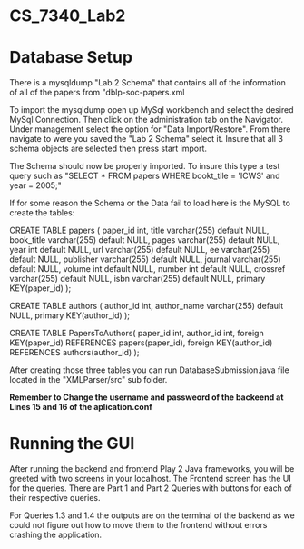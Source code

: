 # CS_7340_Lab2

# Database Setup

There is a mysqldump "Lab 2 Schema" that contains all of the information of all of the papers from "dblp-soc-papers.xml

To import the mysqldump open up MySql workbench and select the desired MySql Connection. Then click on the administration tab on the Navigator. Under management select the option for "Data Import/Restore". From there navigate to were you saved the "Lab 2 Schema" select it. Insure that all 3 schema objects are selected then press start import.

The Schema should now be properly imported. To insure this type a test query such as "SELECT * FROM papers WHERE bookt_tile = 'ICWS' and year = 2005;"

If for some reason the Schema or the Data fail to load here is the MySQL to create the tables:

CREATE TABLE papers ( paper_id int, title varchar(255) default NULL, book_title varchar(255) default NULL, pages varchar(255) default NULL, year int default NULL, url varchar(255) default NULL, ee varchar(255) default NULL, publisher varchar(255) default NULL, journal varchar(255) default NULL, volume int default NULL, number int default NULL, crossref varchar(255) default NULL, isbn varchar(255) default NULL, primary KEY(paper_id) );

CREATE TABLE authors ( author_id int, author_name varchar(255) default NULL, primary KEY(author_id) );

CREATE TABLE PapersToAuthors( paper_id int, author_id int, foreign KEY(paper_id) REFERENCES papers(paper_id), foreign KEY(author_id) REFERENCES authors(author_id) );

After creating those three tables you can run DatabaseSubmission.java file located in the "XMLParser/src" sub folder. 

**Remember to Change the username and passweord of the backeend at Lines 15 and 16 of the aplication.conf**

# Running the GUI

After running the backend and frontend Play 2 Java frameworks, you will be greeted with two screens in your localhost. The Frontend screen has the UI for the queries. There are Part 1 and Part 2 Queries with buttons for each of their respective queries. 

For Queries 1.3 and 1.4 the outputs are on the terminal of the backend as we could not figure out how to move them to the frontend without errors crashing the application.
